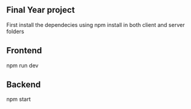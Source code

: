 ## Final Year project

First install the dependecies using npm install in both client and server folders

## Frontend 
npm run dev

## Backend
npm start
